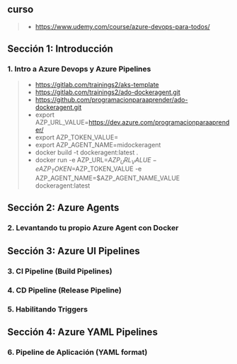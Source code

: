 
## curso
>- https://www.udemy.com/course/azure-devops-para-todos/
## Sección 1: Introducción

### 1. Intro a Azure Devops y Azure Pipelines
>- https://gitlab.com/trainings2/aks-template
>- https://gitlab.com/trainings2/ado-dockeragent.git
>- https://github.com/programacionparaaprender/ado-dockeragent.git
>- export AZP_URL_VALUE=https://dev.azure.com/programacionparaaprender/
>- export AZP_TOKEN_VALUE=
>- export AZP_AGENT_NAME=midockeragent
>- docker build -t dockeragent:latest .
>- docker run -e AZP_URL=$AZP_URL_VALUE -e AZP_TOKEN=$AZP_TOKEN_VALUE -e AZP_AGENT_NAME=$AZP_AGENT_NAME_VALUE dockeragent:latest

## Sección 2: Azure Agents

### 2. Levantando tu propio Azure Agent con Docker

## Sección 3: Azure UI Pipelines

### 3. CI Pipeline (Build Pipelines)

### 4. CD Pipeline (Release Pipeline)

### 5. Habilitando Triggers

## Sección 4: Azure YAML Pipelines

### 6. Pipeline de Aplicación (YAML format)